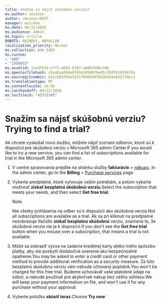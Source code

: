 ```yaml
---
title: Snažím sa nájsť skúšobnú verziu?
ms.author: cmcatee
author: cmcatee-MSFT
manager: mnirkhe
ms.date: 04/21/2020
ms.audience: Admin
ms.topic: article
ROBOTS: NOINDEX, NOFOLLOW
localization_priority: Normal
ms.collection: Adm_O365
ms.custom:
- "488"
- "1500033"
ms.assetid: 12edf610-e7f1-4693-b767-a8d67b09c10b
ms.openlocfilehash: a5aabaa508e9765b38590f0e65cd5076183967ba
ms.sourcegitcommit: 631cbb5f03e5371f0995e976536d24e9d13746c3
ms.translationtype: MT
ms.contentlocale: sk-SK
ms.lasthandoff: 04/22/2020
ms.locfileid: "43732345"
---
```

# <a name="trying-to-find-a-trial"></a><span data-ttu-id="1f096-102">Snažím sa nájsť skúšobnú verziu?</span><span class="sxs-lookup"><span data-stu-id="1f096-102">Trying to find a trial?</span></span>

<span data-ttu-id="1f096-103">Ak chcete vyskúšať novú službu, môžete nájsť zoznam odberov, ktoré sú k dispozícii pre skúšobnú verziu v Microsoft 365 admin Center.</span><span class="sxs-lookup"><span data-stu-id="1f096-103">If you would like to try a new service, you can find a list of subscriptions available for trial in the Microsoft 365 admin center.</span></span>
  
1. <span data-ttu-id="1f096-104">V centre spravovania prejdite na stránku služby **fakturácie** \> [nákupu](https://go.microsoft.com/fwlink/p/?linkid=868433) .</span><span class="sxs-lookup"><span data-stu-id="1f096-104">In the admin center, go to the **Billing** \> [Purchase services](https://go.microsoft.com/fwlink/p/?linkid=868433) page.</span></span>

2. <span data-ttu-id="1f096-105">Vyberte predplatné, ktoré vyhovuje vašim potrebám, a potom vyberte možnosť **získať bezplatnú skúšobnú verziu**.</span><span class="sxs-lookup"><span data-stu-id="1f096-105">Select the subscription that meets your needs, and then select  **Get free trial**.</span></span>

    > [!NOTE]
    > <span data-ttu-id="1f096-106">Nie všetky prihlásenia na odber sú k dispozícii ako skúšobná verzia.</span><span class="sxs-lookup"><span data-stu-id="1f096-106">Not all subscriptions are available as a trial.</span></span> <span data-ttu-id="1f096-107">Ak sa pri kliknutí na predplatné nezobrazuje tlačidlo **získať bezplatnú skúšobnú** verziu, znamená to, že skúšobná verzia nie je k dispozícii.</span><span class="sxs-lookup"><span data-stu-id="1f096-107">If you don't see the **Get free trial** button when you mouse over a subscription, that means a trial is not available.</span></span>
  
3. <span data-ttu-id="1f096-108">Môže sa zobraziť výzva na zadanie kreditnej karty alebo iného spôsobu platby, aby ste poskytli dodatočné overenie ako bezpečnostné opatrenie.</span><span class="sxs-lookup"><span data-stu-id="1f096-108">You may be asked to enter a credit card or other payment method to provide additional verification as a security measure.</span></span> <span data-ttu-id="1f096-109">Za túto bezplatnú skúšobnú verziu vám nebude účtovaný poplatok.</span><span class="sxs-lookup"><span data-stu-id="1f096-109">You won't be charged for this free trial.</span></span> <span data-ttu-id="1f096-110">Budeme uchovávať vaše platobné údaje na súbor, a nebude používať pre akýkoľvek nákup bez vášho súhlasu.</span><span class="sxs-lookup"><span data-stu-id="1f096-110">We will keep your payment information on file, and won't use it for any purchase without your approval.</span></span>

4. <span data-ttu-id="1f096-111">Vyberte položku **skúsiť teraz**.</span><span class="sxs-lookup"><span data-stu-id="1f096-111">Choose **Try now**.</span></span>